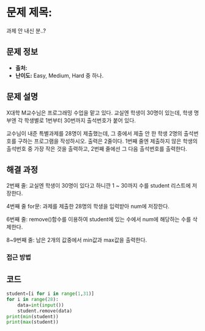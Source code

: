 # 문제 제목: 
과제 안 내신 분..?
## 문제 정보
- **출처:** 
- **난이도:** Easy, Medium, Hard 중 하나.

## 문제 설명
X대학 M교수님은 프로그래밍 수업을 맡고 있다. 교실엔 학생이 30명이 있는데, 학생 명부엔 각 학생별로 1번부터 30번까지 출석번호가 붙어 있다.

교수님이 내준 특별과제를 28명이 제출했는데, 그 중에서 제출 안 한 학생 2명의 출석번호를 구하는 프로그램을 작성하시오.
출력은 2줄이다. 1번째 줄엔 제출하지 않은 학생의 출석번호 중 가장 작은 것을 출력하고, 2번째 줄에선 그 다음 출석번호를 출력한다.

## 해결 과정
2번째 줄: 교실엔 학생이 30명이 있다고 하니깐 1 ~ 30까지 수를 student 리스트에 저장한다.

4번째 줄 for문: 과제를 제출한 28명의 학생을 입력받아 num에 저장한다.

6번째 줄: remove()함수를 이용하여 student에 있는 수에서 num에 해당하는 수를 삭제한다.

8~9번째 줄: 남은 2개의 값중에서 min값과 max값을 출력한다.
### 접근 방법

## 코드
```python
student=[i for i in range(1,31)]
for i in range(28):
    data=int(input())
    student.remove(data)
print(min(student))
print(max(student))
